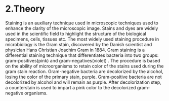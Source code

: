 
# **2.Theory**

Staining is an auxiliary technique used in microscopic techniques used to enhance the clarity of the microscopic image. Stains and dyes are widely used in the scientific field to highlight the structure of the biological specimens, cells, tissues etc. The most widely used staining procedure in microbiology is the Gram stain, discovered by the Danish scientist and physician Hans Christian Joachim Gram in 1884. Gram staining is a differential staining technique that differentiates bacteria into two groups: gram-positives(pink) and gram-negatives(violet) . The procedure is based on the ability of microorganisms to retain color of the stains used during the gram stain reaction. Gram-negative bacteria are decolorized by the alcohol, losing the color of the primary stain, purple. Gram-positive bacteria are not decolorized by alcohol and will remain as purple. After decolorization step, a counterstain is used to impart a pink color to the decolorized gram-negative organisms.

